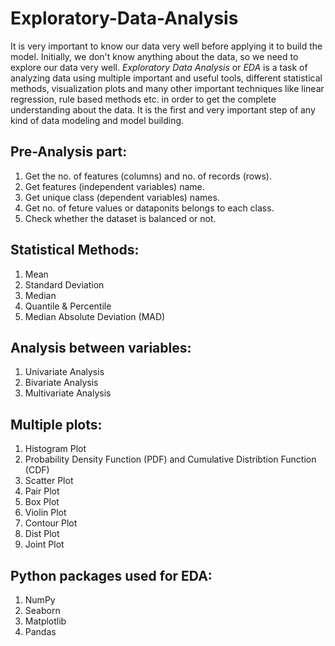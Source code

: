 # Exploratory-Data-Analysis
It is very important to know our data very well before applying it to build the model. Initially, we don't know anything about the data, so we need to explore our data very well.
*Exploratory Data Analysis* or *EDA* is a task of analyzing data using multiple important and useful tools, different statistical methods, visualization plots and many other important
techniques like linear regression, rule based methods etc. in order to get the complete understanding about the data. It is the first and very important step of any kind of data modeling 
and model building.

## Pre-Analysis part:
 1. Get the no. of features (columns) and no. of records (rows).
 2. Get features (independent variables) name.
 3. Get unique class (dependent variables) names.
 4. Get no. of feture values or dataponits belongs to each class.
 5. Check whether the dataset is balanced or not.
 
 ## Statistical Methods:
 1. Mean
 2. Standard Deviation
 3. Median
 4. Quantile & Percentile
 5. Median Absolute Deviation (MAD)
 
 ##  Analysis between variables:
 1. Univariate Analysis
 2. Bivariate Analysis
 3. Multivariate Analysis
 
 ## Multiple plots:
 1. Histogram Plot
 2. Probability Density Function (PDF) and Cumulative Distribtion Function (CDF)
 3. Scatter Plot
 4. Pair Plot
 5. Box Plot
 6. Violin Plot
 7. Contour Plot
 8. Dist Plot
 9. Joint Plot
 
 ## Python packages used for EDA:
 1. NumPy
 2. Seaborn
 3. Matplotlib
 4. Pandas
